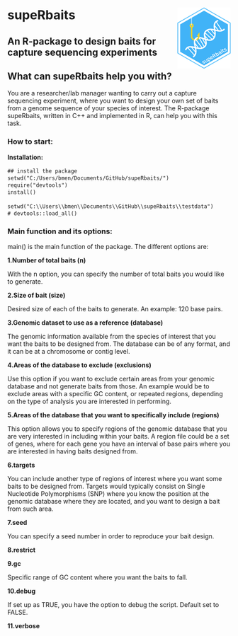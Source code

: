 # supeRbaits<img src="supeRbaits.png" align="right" width="120" />
## An R-package to design baits for capture sequencing experiments 

## What can supeRbaits help you with?
You are a researcher/lab manager wanting to carry out a capture sequencing experiment, where you want to design your own set of baits from a genome sequence of your species of interest. The R-package supeRbaits, written in C++ and implemented in R, can help you with this task.

### How to start:
**Installation:**
```
## install the package
setwd("C:/Users/bmen/Documents/GitHub/supeRbaits/")
require("devtools")
install()

setwd("C:\\Users\\bmen\\Documents\\GitHub\\supeRbaits\\testdata")
# devtools::load_all()
```

### Main function and its options:
main() is the main function of the package. The different options are:

**1.Number of total baits (n)**
 
 With the n option, you can specify the number of total baits you would like to generate.
 
**2.Size of bait (size)**

Desired size of each of the baits to generate. An example: 120 base pairs.
 
**3.Genomic dataset to use as a reference (database)**

The genomic information available from the species of interest that you want the baits to be designed from. The database can be of any format, and it can be at a chromosome or contig level. 

**4.Areas of the database to exclude (exclusions)**

Use this option if you want to exclude certain areas from your genomic database and not generate baits from those. An example would be to exclude areas with a specific GC content, or repeated regions, depending on the type of analysis you are interested in performing. 

**5.Areas of the database that you want to specifically include (regions)**

This option allows you to specify regions of the genomic database that you are very interested in including within your baits. A region file could be a set of genes, where for each gene you have an interval of base pairs where you are interested in having baits designed from.

**6.targets**

You can include another type of regions of interest where you want some baits to be designed from. Targets would typically consist on Single Nucleotide Polymorphisms (SNP) where you know the position at the genomic database where they are located, and you want to design a bait from such area.

**7.seed**

You can specify a seed number in order to reproduce your bait design. 

**8.restrict**


**9.gc**

Specific range of GC content where you want the baits to fall.

**10.debug**

If set up as TRUE, you have the option to debug the script. Default set to FALSE.

**11.verbose**
